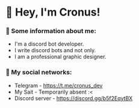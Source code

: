 # 👋 Hey, I'm Cronus!

### 📖 Some information about me:

  - I'm a discord bot developer.
  - I write discord bots and not only.
  - I am a professional graphic designer.

### 📢 My social networks:
  - Telegram - https://t.me/cronus_dev
  - My Sait - Temporarily absent :<
  - Discord server - https://discord.gg/b5f2EqytBX
